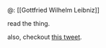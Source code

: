 @: [[Gottfried Wilhelm Leibniz]]

read the thing.

also, checkout [this tweet](https://twitter.com/uberwensch_/status/1582240897236086785). 
